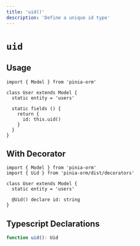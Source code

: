 ```yaml
---
title: 'uid()'
description: 'Define a unique id type'
---
```


# `uid`

## Usage

````js[User.js]
import { Model } from 'pinia-orm'

class User extends Model {
  static entity = 'users'

  static fields () {
    return {
      id: this.uid()
    }
  }
}
````

## With Decorator

````ts[User.ts]
import { Model } from 'pinia-orm'
import { Uid } from 'pinia-orm/dist/decorators'

class User extends Model {
  static entity = 'users'
  
  @Uid() declare id: string
}
````

## Typescript Declarations

````ts
function uid(): Uid
````
